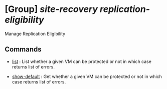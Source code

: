 # [Group] _site-recovery replication-eligibility_

Manage Replication Eligibility

## Commands

- [list](/Commands/site-recovery/replication-eligibility/_list.md)
: List whether a given VM can be protected or not in which case returns list of errors.

- [show-default](/Commands/site-recovery/replication-eligibility/_show-default.md)
: Get whether a given VM can be protected or not in which case returns list of errors.
